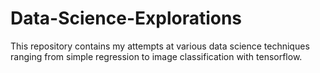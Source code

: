 # Data-Science-Explorations

This repository contains my attempts at various data science techniques ranging from simple regression to image classification with tensorflow.
